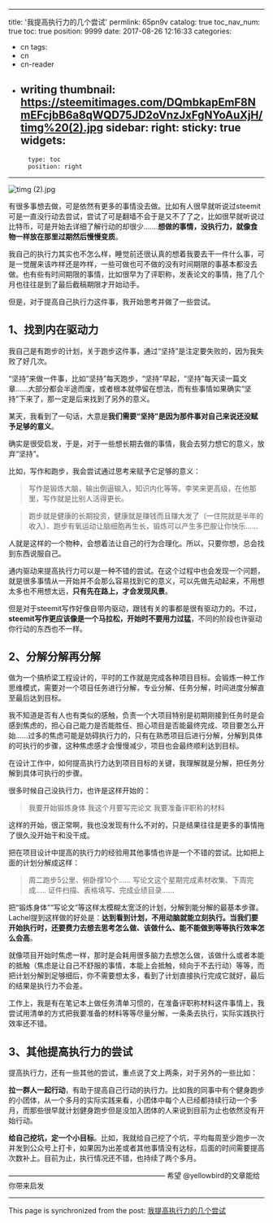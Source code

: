 
---
title: '我提高执行力的几个尝试'
permlink: 65pn9v
catalog: true
toc_nav_num: true
toc: true
position: 9999
date: 2017-08-26 12:16:33
categories:
- cn
tags:
- cn
- cn-reader
- writing
thumbnail: https://steemitimages.com/DQmbkapEmF8NmEFcjbB6a8qWQD75JD2oVnzJxFgNYoAuXjH/timg%20(2).jpg
sidebar:
    right:
        sticky: true
widgets:
    -
        type: toc
        position: right
---


![timg (2).jpg](https://steemitimages.com/DQmbkapEmF8NmEFcjbB6a8qWQD75JD2oVnzJxFgNYoAuXjH/timg%20(2).jpg)

有很多事想去做，可是依然有更多的事情没去做。比如有人很早就听说过steemit可是一直没行动去尝试，尝试了可是翻墙不会于是又不了了之，比如很早就听说过比特币，可是开始去详细了解行动的却很少.......**想做的事情，没执行力，就像食物一样放在那里过期然后慢慢变质**。

我自己的执行力其实也不怎么样，睡觉前还很认真的想着我要去干一件什么事，可是一觉醒来该咋样还是咋样，一些可做也可不做的没有时间期限的事基本都没去做。也有些有时间期限的事情，比如很早为了评职称，发表论文的事情，拖了几个月也往往是到了最后截稿期限才开始动手。

但是，对于提高自己执行力这件事，我开始思考并做了一些尝试。

## 1、找到内在驱动力
 

我自己是有跑步的计划，关于跑步这件事，通过“坚持”是注定要失败的，因为我失败了好几次。

“坚持”来做一件事，比如“坚持”每天跑步，“坚持”早起，“坚持”每天读一篇文章......大部分都会半途而废，或者根本就停留在想法，而有些事情如果确实“坚持”下来了，那一定是后来找到了另外的意义。

某天，我看到了一句话，大意是**我们需要“坚持”是因为那件事对自己来说还没赋予足够的意义**。

确实是很受启发，于是，对于一些想长期去做的事情，我会去努力想它的意义，放弃“坚持”。

比如，写作和跑步，我会尝试通过思考来赋予它足够的意义：

> 写作是锻炼大脑，输出倒逼输入，知识内化等等。李笑来更高级，在他那里，写作就是比别人活得更长。

> 跑步就是健康的长期投资，健康就是赚钱而且赚大发了（一住院就是半年的收入）、跑步有氧运动让脑细胞再生长，锻炼可以产生多巴胺让你快乐......

人就是这样的一个物种，会想着法让自己的行为合理化。所以，只要你想，总会找到东西说服自己。

通内驱动来提高执行力可以是一种不错的尝试。在这个过程中也会发现一个问题，就是很多事情从一开始并不会那么容易找到它的意义，可以先做先动起来，不用想太多也不用想太远，**只有先在路上，才会发现风景**。

但是对于steemit写作好像自带内驱动，跟钱有关的事都是很有驱动力的。不过，**steemit写作更应该像是一个马拉松，开始时不要用力过猛**，不同的阶段也许驱动你行动的东西也不一样。

## 2、分解分解再分解


做为一个搞桥梁工程设计的，平时的工作就是完成各种项目目标。会锻炼一种工作思维模式，需要对一个项目任务进行分解，专业分解、任务分解，时间进度分解直至最后达到目标。

我不知道是否有人也有类似的感触，负责一个大项目特别是初期刚接到任务时是会感到焦虑的，担心自己能力是否能胜任、担心项目是否能最终完成、项目要怎么开始......过多的焦虑可能是妨碍执行力的，只有在熟悉项目后进行分解，分解到具体的可执行的步骤，这种焦虑感才会慢慢减少，项目也会最终顺利达到目标。

在设计工作中，如何提高执行力达到项目目标的关键，我理解就是分解，把任务分解到具体可执行的步骤。

很多时候自己没执行力，也许是这样开始的：

>我要开始锻炼身体
我这个月要写完论文
我要准备评职称的材料

这样的开始，很正常啊，我也没发现有什么不对的，只是结果往往是更多的事情拖了很久没开始干和没干成。

把在项目设计中提高的执行力的经验用其他事情也许是一个不错的尝试。比如把上面的计划分解成这样：

>周二跑步5公里、俯卧撑10个......
写论文这个星期完成素材收集、下周完成.....
证件扫描、表格填写、完成业绩目录......

把“锻炼身体”“写论文”等这样太模糊太宽泛的计划，分解到能分解的最基本步骤。Lachel提到这样做的好处是：**达到看到计划，不用动脑就能立刻执行。当我们要开始执行时，还要费力去想去思考怎么做、该做什么、能不能做到等等执行效率怎么会高**。

就像项目开始时焦虑一样，那时是会耗用很多脑力去想怎么做，该做什么或者本能的抵触（焦虑是让自己不舒服的事情，本能上会抵触，倾向于不去行动）等等，而把计划分解到足够细后，你不需要想太多，看到了计划直接执行完成它就好，最后的结果是执行力不会差。

工作上，我是有在笔记本上做任务清单习惯的，在准备评职称材料这件事情上，我尝试用清单的方式把我要准备的材料等等尽量分解，一条条去执行，实际实践执行效率还不错。

## 3、其他提高执行力的尝试


提高执行力，还有一些其他的尝试，重点说了文上两条，对于另外的一些比如：

**拉一群人一起行动**，有助于提高自己行动的执行力。比如我的同事中有个健身跑步的小团体，从一个多月的实际实践来看，小团体中每个人已经都持续行动一个多月，而那些很早就计划健身跑步但是没加入团体的人来说到目前为止也依然没有开始行动。
 
**给自己挖坑，定一个小目标**。比如，我就给自己挖了个坑，平均每周至少跑步一次并发到公众号上打卡，如果因为出差或者其他事情没有达标，后面的时间需要提高次数补上。目前为止，执行情况还不错，也持续了两个多月。



——————————————————————
希望 @yellowbird的文章能给你带来启发

- - -

This page is synchronized from the post: [我提高执行力的几个尝试](https://steemit.com/@yellowbird/65pn9v)
